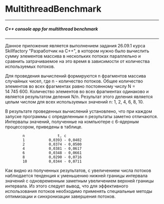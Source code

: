 # MultithreadBenchmark
***
##### C++ console app for multithread benchmark
***

Данное приложение является выполнением задания 26.09.1 курса Skillfactory "Разработчик на С++", в котором нужно было вычислить сумму элементов массива в нескольких потоках параллельно и сравнить затрачиваемое на это время в зависимости от количества используемых потоков.

Для проведения вычислений формируются n фрагментов массива случайных чисел, где n - количество потоков. Общее количество элементов во всех фрагментах равно постоянному числу N = 14 745 600. Количество элементов во всех фрагментах одинаково и является результатом деления N/n. Результат этого деления является целым числом для всех используемых значений n: 1, 2, 4, 6, 8, 10.

В результате проведенных вычислений установлено, что при каждом запуске программы с определенным n результаты заметно отличаются. Интервалы значений, полученные на компьютере с 6-ядерным процессором, приведены в таблице.

			n				t, с
			1			0,0393 - 0,0402
			2			0,0374 - 0,0500
			4			0,0381 - 0,0617
			6			0,0348 - 0,0661
			8			0,0290 - 0,0716
		   	10			0,0344 - 0,0711

Как видно из полученных результатов, с увеличением числа потоков наблюдается тенденция к уменьшению нижней границы интервала значений с одновременным заметным увеличением верхней границы интервала. Из этого следует вывод, что для эффективного использования потоков необходимо применять специальные методы оптимизации и синхронизации завершения потоков. 



